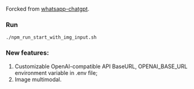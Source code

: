 Forcked from [whatsapp-chatgpt](https://github.com/askrella/whatsapp-chatgpt).

### Run

```shell
./npm_run_start_with_img_input.sh
```

### New features:

1. Customizable OpenAI-compatible API BaseURL, OPENAI_BASE_URL environment variable in .env file;
2. Image multimodal.